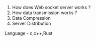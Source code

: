1. How does Web socket server works ?
2. How data transmission works ?
3. Data Compression 
4. Server Distribution

Language - c,c++,Rust
